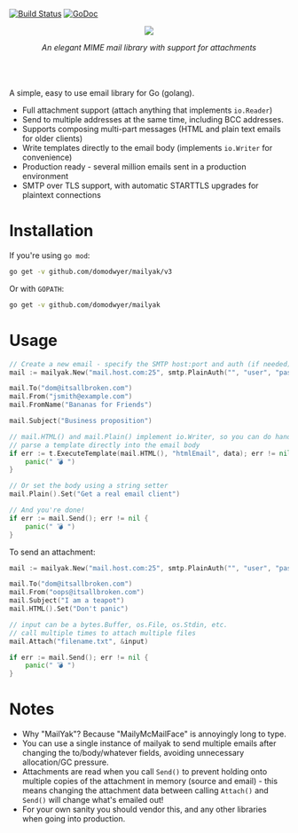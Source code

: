 [![Build
Status](https://travis-ci.org/domodwyer/mailyak.svg?branch=master)](https://travis-ci.org/domodwyer/mailyak)
[![GoDoc](https://godoc.org/github.com/domodwyer/mailyak?status.svg)](https://godoc.org/github.com/domodwyer/mailyak)

<p align="center">
<img src="https://s3-eu-west-1.amazonaws.com/iab-assets/mailyak-header.png" />
</p>
<p align="center">
<em>An elegant MIME mail library with support for attachments</em>
</p>
<br /><br /><br />
A simple, easy to use email library for Go (golang).

- Full attachment support (attach anything that implements `io.Reader`)
- Send to multiple addresses at the same time, including BCC addresses.
- Supports composing multi-part messages (HTML and plain text emails for older
  clients)
- Write templates directly to the email body (implements `io.Writer` for
  convenience)
- Production ready - several million emails sent in a production environment
- SMTP over TLS support, with automatic STARTTLS upgrades for plaintext
  connections

# Installation

If you're using  `go mod`:

```bash
go get -v github.com/domodwyer/mailyak/v3
```

Or with `GOPATH`:

```bash
go get -v github.com/domodwyer/mailyak
```

# Usage

```Go
// Create a new email - specify the SMTP host:port and auth (if needed)
mail := mailyak.New("mail.host.com:25", smtp.PlainAuth("", "user", "pass", "mail.host.com"))

mail.To("dom@itsallbroken.com")
mail.From("jsmith@example.com")
mail.FromName("Bananas for Friends")

mail.Subject("Business proposition")

// mail.HTML() and mail.Plain() implement io.Writer, so you can do handy things like
// parse a template directly into the email body
if err := t.ExecuteTemplate(mail.HTML(), "htmlEmail", data); err != nil {
    panic(" 💣 ")
}

// Or set the body using a string setter
mail.Plain().Set("Get a real email client")

// And you're done! 
if err := mail.Send(); err != nil {
    panic(" 💣 ")
}
```

To send an attachment:
```Go
mail := mailyak.New("mail.host.com:25", smtp.PlainAuth("", "user", "pass", "mail.host.com"))

mail.To("dom@itsallbroken.com")
mail.From("oops@itsallbroken.com")
mail.Subject("I am a teapot")
mail.HTML().Set("Don't panic")

// input can be a bytes.Buffer, os.File, os.Stdin, etc.
// call multiple times to attach multiple files
mail.Attach("filename.txt", &input)

if err := mail.Send(); err != nil {
    panic(" 💣 ")
}
```

# Notes

- Why "MailYak"? Because "MailyMcMailFace" is annoyingly long to type.
- You can use a single instance of mailyak to send multiple emails after
  changing the to/body/whatever fields, avoiding unnecessary allocation/GC
  pressure.
- Attachments are read when you call `Send()` to prevent holding onto multiple
  copies of the attachment in memory (source and email) - this means changing
  the attachment data between calling `Attach()` and `Send()` will change what's
  emailed out!
- For your own sanity you should vendor this, and any other libraries when going
  into production.